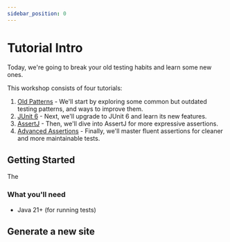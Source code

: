 ```yaml
---
sidebar_position: 0
---
```


# Tutorial Intro

Today, we're going to break your old testing habits and learn some new ones.

This workshop consists of four tutorials:

1. [Old Patterns](./tutorial-1-old-patterns/intro) - We'll start by exploring some common but outdated testing patterns, and ways to improve them.
2. [JUnit 6](./tutorial-2-junit-6/intro) - Next, we'll upgrade to JUnit 6 and learn its new features.
3. [AssertJ](./tutorial-3-assertj/intro) - Then, we'll dive into AssertJ for more expressive assertions.
4. [Advanced Assertions](./tutorial-4-advanced-assertj/intro) - Finally, we'll master fluent assertions for cleaner and more maintainable tests.


## Getting Started

The 

### What you'll need

- Java 21+ (for running tests)

## Generate a new site


